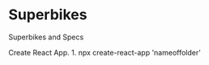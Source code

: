 # Superbikes
Superbikes and Specs

<!-- ! -->Create React App.

<!-- ? -->1. npx create-react-app 'nameoffolder'